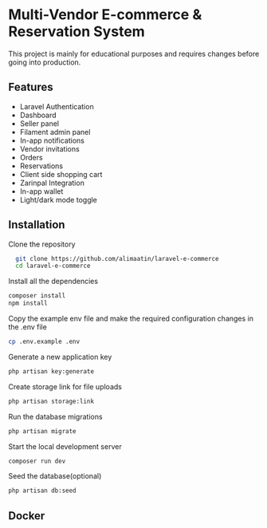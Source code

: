 
# Multi-Vendor E-commerce & Reservation System

This project is mainly for educational purposes and requires changes before going into production.




## Features
- Laravel Authentication
- Dashboard
- Seller panel
- Filament admin panel
- In-app notifications
- Vendor invitations
- Orders
- Reservations
- Client side shopping cart
- Zarinpal Integration
- In-app wallet
- Light/dark mode toggle


## Installation

Clone the repository
```bash
  git clone https://github.com/alimaatin/laravel-e-commerce
  cd laravel-e-commerce
```
Install all the dependencies
```bash
composer install
npm install
```
Copy the example env file and make the required configuration changes in the .env file
```bash
cp .env.example .env
```
Generate a new application key
```bash
php artisan key:generate
```
Create storage link for file uploads
```bash
php artisan storage:link
```
Run the database migrations
```bash
php artisan migrate
```
Start the local development server
```bash
composer run dev
```
Seed the database(optional)
```bash
php artisan db:seed
```
## Docker
